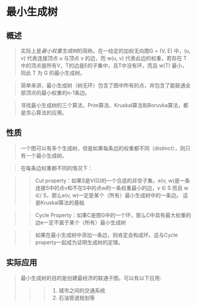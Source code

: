 # 最小生成树

## 概述

> 实际上是*最小权重生成树*的简称。在一给定的加权无向图G = (V, E) 中，(u, v) 代表连接顶点 u 与顶点 v 的边，而 w(u, v) 代表此边的权重，若存在 T 中的顶点是所有V，T的边是E的子集中，且T中没有环，而且 w(T) 最小，则此 T 为 G 的最小生成树。

> 简单来讲，最小生成树（树无环）包含了图中所有的点，并包含了能联通全部顶点的最小权重的n-1条边。

> 寻找最小生成树的三个算法，Prim算法、Kruskal算法和Boruvka算法，都是贪心算法的应用。

## 性质

> 一个图可以有多个生成树，但是如果每条边的权重都不同（distinct），则只有一个最小生成树。

> 在每条边权重都不同的情况下：

>> Cut property：如果S是V(G)的一个合适的非空子集，e(v, w)是一条连接S中的点v和不在S中的点w的一条权重最小的边，v ∈ S 而且 w ∈/ S，那么e(v, w)一定是某个（所有）最小生成树中的一条边。 这是Kruskal算法的基础

>> Cycle Property：如果C是图G中的一个环，那么C中具有最大权重的边e一定不属于某个（所有）最小生成树

>> 如果在最小生成树中添加一条边，则肯定会构成环。这与Cycle property一起成为证明生成树的定理。

## 实际应用

> 最小生成树的目的是创建最经济的联通子图。可以有以下应用: 
>>> 1. 城市之间的交通系统 
>>> 2. 石油管道规划等
